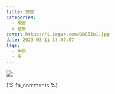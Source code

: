 ```yaml
---
title: 愜意
categories:
  - 國畫
  - 花鳥
cover: https://i.imgur.com/D085In1.jpg
date: 2023-03-11 15:07:57
tags:
  - 絹扇
  - 扇
---
```


![](https://i.imgur.com/D085In1.jpg)

{% fb_comments %}
